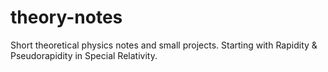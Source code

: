 # theory-notes
Short theoretical physics notes and small projects.  Starting with Rapidity &amp; Pseudorapidity in Special Relativity.
